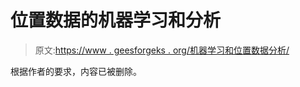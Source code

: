 # 位置数据的机器学习和分析

> 原文:[https://www . geesforgeks . org/机器学习和位置数据分析/](https://www.geeksforgeeks.org/machine-learning-and-analysis-of-site-position-data/)

根据作者的要求，内容已被删除。